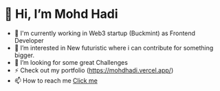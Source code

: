   #  👋 Hi, I’m Mohd Hadi
- 🔭 I'm currently working in Web3 startup (Buckmint) as Frontend Developer
- 👀 I’m interested in New futuristic where i can contribute for something bigger.
- 💞️ I’m looking for some great Challenges
- ⚡ Check out my portfolio (https://mohdhadi.vercel.app/)
- 📫 How to reach me [Click me ](https://www.linkedin.com/in/mohd-hadi-5a4638226/)

<!---
mohdhadi01/mohdhadi01 is a ✨ special ✨ repository because its `README.md` (this file) appears on your GitHub profile.
You can click the Preview link to take a look at your changes.
--->
